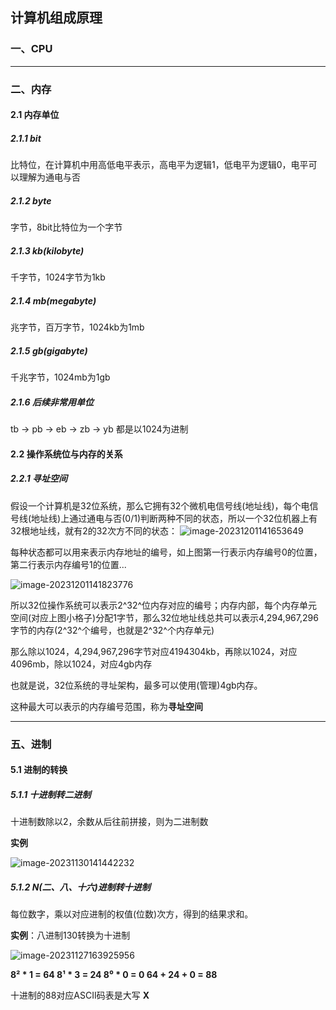 ## 计算机组成原理

### 一、CPU





---



### 二、内存

#### 2.1 内存单位

##### 2.1.1 bit

比特位，在计算机中用高低电平表示，高电平为逻辑1，低电平为逻辑0，电平可以理解为通电与否



##### 2.1.2 byte

字节，8bit比特位为一个字节



##### 2.1.3 kb(kilobyte)

千字节，1024字节为1kb



##### 2.1.4 mb(megabyte)

兆字节，百万字节，1024kb为1mb



##### 2.1.5 gb(gigabyte)

千兆字节，1024mb为1gb



##### 2.1.6 后续非常用单位

tb → pb → eb → zb → yb 都是以1024为进制





#### 2.2 操作系统位与内存的关系

##### 2.2.1 寻址空间

假设一个计算机是32位系统，那么它拥有32个微机电信号线(地址线)，每个电信号线(地址线)上通过通电与否(0/1)判断两种不同的状态，所以一个32位机器上有32根地址线，就有2的32次方不同的状态：
![image-20231201141653649](https://typora-picture-zhao.oss-cn-beijing.aliyuncs.com/Typora/image-20231201141653649.png)

每种状态都可以用来表示内存地址的编号，如上图第一行表示内存编号0的位置，第二行表示内存编号1的位置...

![image-20231201141823776](https://typora-picture-zhao.oss-cn-beijing.aliyuncs.com/Typora/image-20231201141823776.png)

所以32位操作系统可以表示2^32^位内存对应的编号；内存内部，每个内存单元空间(对应上图小格子)分配1字节，那么32位地址线总共可以表示4,294,967,296字节的内存(2^32^个编号，也就是2^32^个内存单元)

那么除以1024，4,294,967,296字节对应4194304kb，再除以1024，对应4096mb，除以1024，对应4gb内存

也就是说，32位系统的寻址架构，最多可以使用(管理)4gb内存。

这种最大可以表示的内存编号范围，称为**寻址空间**





---





### 五、进制

#### 5.1 进制的转换

##### 5.1.1 十进制转二进制

十进制数除以2，余数从后往前拼接，则为二进制数

**实例**

![image-20231130141442232](https://typora-picture-zhao.oss-cn-beijing.aliyuncs.com/Typora/image-20231130141442232.png)



##### 5.1.2 N(二、八、十六)进制转十进制

每位数字，乘以对应进制的权值(位数)次方，得到的结果求和。

**实例**：八进制130转换为十进制

![image-20231127163925956](https://typora-picture-zhao.oss-cn-beijing.aliyuncs.com/Typora/image-20231127163925956.png)

**8² \* 1 = 64    8¹ \* 3 = 24    8⁰ \* 0 = 0    64 + 24 + 0 = 88**

十进制的88对应ASCII码表是大写 **X**